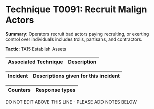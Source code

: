 # Technique T0091: Recruit Malign Actors

**Summary**: Operators recruit bad actors paying recruiting, or exerting control over individuals includes trolls, partisans, and contractors.

**Tactic**: TA15 Establish Assets


| Associated Technique | Description |
| --------- | ------------------------- |



| Incident | Descriptions given for this incident |
| -------- | -------------------- |



| Counters | Response types |
| -------- | -------------- |


DO NOT EDIT ABOVE THIS LINE - PLEASE ADD NOTES BELOW